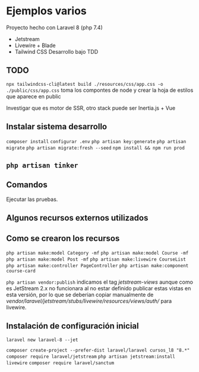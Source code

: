 # Ejemplos varios
Proyecto hecho con Laravel 8 (php 7.4)
- Jetstream
- Livewire + Blade
- Tailwind CSS
Desarrollo bajo TDD


## TODO
``` npx tailwindcss-cli@latest build ./resources/css/app.css -o ./public/css/app.css ```
 toma los compontes de node y crear la hoja de estilos que aparece en public

 Investigar que es motor de SSR, otro stack puede ser Inertia.js + Vue


## Instalar sistema desarrollo

``` composer install ```
``` configurar .env ```
``` php artisan key:generate ```
``` php artisan migrate ```
``` php artisan migrate:fresh --seed ```
``` npm install && npm run prod ```



## __``` php artisan tinker ```__




## Comandos

Ejecutar las pruebas.





## Algunos recursos externos utilizados



## Como se crearon los recursos

``` php artisan make:model Category -mf ```
``` php artisan make:model Course -mf ```
``` php artisan make:model Post -mf ```
``` php artisan make:livewire CourseList ```
``` php artisan make:controller PageController ```
``` php artisan make:component course-card ```

``` php artisan vendor:publish ``` indicamos el tag _jetstream-views_ aunque como es JetStream 2.x no funcionara al no estar definido publicar estas vistas en esta versión, por lo que se deberian copiar manualmente de _vendor/laravel/jetstream/stubs/livewire/resources/views/auth/_ para livewire.



## Instalación de configuración inicial

``` laravel new laravel-8 --jet ```

``` composer create-project --prefer-dist laravel/laravel cursos_l8 "8.*" ```
``` composer require laravel/jetstream ```
``` php artisan jetstream:install livewire ```
``` composer require laravel/sanctum ```

